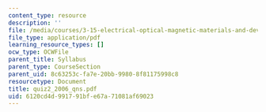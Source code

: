 ```yaml
---
content_type: resource
description: ''
file: /media/courses/3-15-electrical-optical-magnetic-materials-and-devices-fall-2006/6120cd4d991791bfe67a71081af69023_quiz2_2006_qns.pdf
file_type: application/pdf
learning_resource_types: []
ocw_type: OCWFile
parent_title: Syllabus
parent_type: CourseSection
parent_uid: 8c63253c-fa7e-20bb-9980-8f81175998c8
resourcetype: Document
title: quiz2_2006_qns.pdf
uid: 6120cd4d-9917-91bf-e67a-71081af69023
---
```

